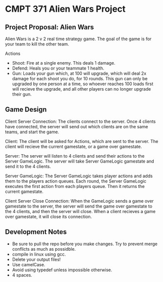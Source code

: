# CMPT 371 Alien Wars Project  

## Project Proposal: Alien Wars
Alien Wars is a 2 v 2 real time strategy game. The goal of the game is for your team to kill the other team. 

Actions 
- Shoot: Fire at a single enemy. This deals 1 damage. 
- Defend: Heals you or your teammate 1 health. 
- Gun: Loads your gun which, at 100 will upgrade, which will deal 2x damage for each shoot you do, for 10 rounds. 
This gun can only be upgraded by one person at a time, so whoever reaches 100 loads first will recieve the upgrade,
and all other players can no longer upgrade their gun. 

## Game Design
Client Server Connection: The clients connect to the server. Once 4 clients have connected, the server will send out
which clients are on the same teams, and start the game. 

Client: The client will be asked for Actions, which are sent to the server. The client will recieve the current gamestate, 
or a game over gamestate. 

Server: The server will listen to 4 clients and send their actions to the Server GameLogic. 
The server will take Server GameLogic gamestate and send it to the 4 clients. 

Server GameLogic: The Server GameLogic takes player actions and adds them to the players action queues. 
Each round, the Server GameLogic executes the first action from each players queue. Then it returns the current gamestate.

Client Server Close Connection: When the GameLogic sends a game over gamestate to the server, 
the server will send the game over gamestate to the 4 clients, and then the server will close. 
When a client recieves a game over gamestate, it will close its connection. 


## Development Notes 
- Be sure to pull the repo before you make changes. Try to prevent merge conflicts as much as possidble.
- compile in linux using gcc.
- Delete your output files! 
- Use camelCase.
- Avoid using typedef unless impossible otherwise. 
- 4 spaces.